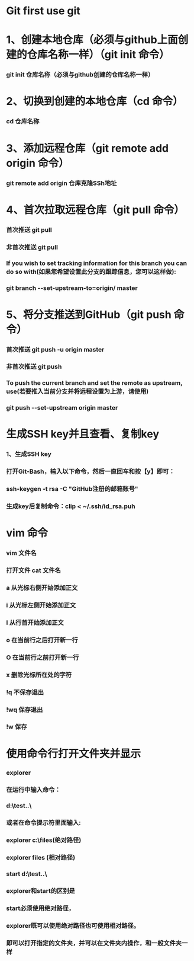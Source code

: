# Git  first use git

# 1、创建本地仓库（必须与github上面创建的仓库名称一样）（git init 命令）
### git init 仓库名称（必须与github创建的仓库名称一样）
# 2、切换到创建的本地仓库（cd 命令）
### cd 仓库名称
# 3、添加远程仓库（git remote add origin 命令）
### git remote add origin 仓库克隆SSh地址
# 4、首次拉取远程仓库（git pull 命令）
### 首次推送  git pull <remote> <branch>
### 非首次推送 git pull
### If you wish to set tracking information for this branch you can do so with(如果您希望设置此分支的跟踪信息，您可以这样做):
### git branch --set-upstream-to=origin/<branch> master
# 5、将分支推送到GitHub（git push 命令）
### 首次推送  git push -u origin master
### 非首次推送 git push
### To push the current branch and set the remote as upstream, use(若要推入当前分支并将远程设置为上游，请使用)
### git push --set-upstream origin master

# 生成SSH key并且查看、复制key
### 1、生成SSH key
### 打开Git-Bash，输入以下命令，然后一直回车和按【y】即可：
### ssh-keygen -t rsa -C "GitHub注册的邮箱账号"
### 生成key后复制命令：clip < ~/.ssh/id_rsa.puh

# vim 命令
### vim 文件名
### 打开文件 cat 文件名 
### a     从光标右侧开始添加正文
### i     从光标左侧开始添加正文
### I     从行首开始添加正文
### o     在当前行之后打开新一行
### O     在当前行之前打开新一行
### x     删除光标所在处的字符
### !q    不保存退出
### !wq   保存退出
### !w    保存

# 使用命令行打开文件夹并显示
### explorer
### 在运行中输入命令：
### d:\test..\
### 或者在命令提示符里面输入:
### explorer c:\files\(绝对路径)
### explorer files (相对路径)
### start d:\test..\
### explorer和start的区别是
### start必须使用绝对路径，
### explorer既可以使用绝对路径也可使用相对路径。
### 即可以打开指定的文件夹，并可以在文件夹内操作，和一般文件夹一样

